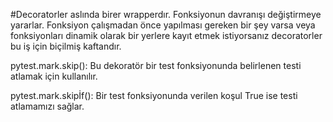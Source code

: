 #Decoratorler aslında birer wrapperdır. Fonksiyonun davranışı değiştirmeye yararlar. Fonksiyon çalışmadan önce yapılması gereken bir şey varsa veya fonksiyonları dinamik olarak bir yerlere kayıt etmek istiyorsanız decoratorler bu iş için biçilmiş kaftandır.

pytest.mark.skip(): Bu dekoratör bir test fonksiyonunda belirlenen testi atlamak için kullanılır.

pytest.mark.skipİf(): Bir test fonksiyonunda verilen koşul True ise testi atlamamızı sağlar.

